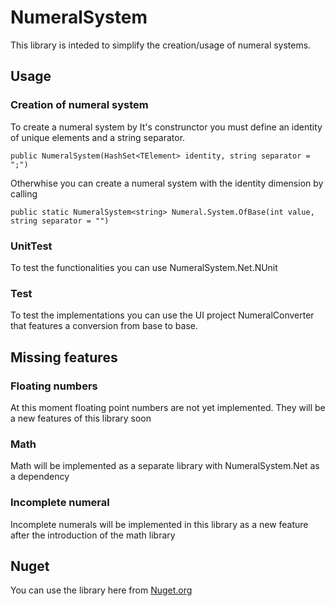 # NumeralSystem

This library is inteded to simplify the creation/usage of numeral systems.


## Usage

### Creation of numeral system

To create a numeral system by It's construnctor you must define an identity of unique elements and a string separator.

    public NumeralSystem(HashSet<TElement> identity, string separator = ";")

Otherwhise you can create a numeral system with the identity dimension by calling

    public static NumeralSystem<string> Numeral.System.OfBase(int value, string separator = "")

### UnitTest

To test the functionalities you can use NumeralSystem.Net.NUnit

### Test
To test the implementations you can use the UI project NumeralConverter that features a conversion from base to base.

## Missing features
### Floating numbers

At this moment floating point numbers are not yet implemented.
They will be a new features of this library soon

### Math

Math will be implemented as a separate library with NumeralSystem.Net as a dependency

### Incomplete numeral

Incomplete numerals will be implemented in this library as a new feature after the introduction of the math library

## Nuget
You can use the library here from [Nuget.org](https://www.nuget.org/packages/NumeralSystems.Net/0.5.0)